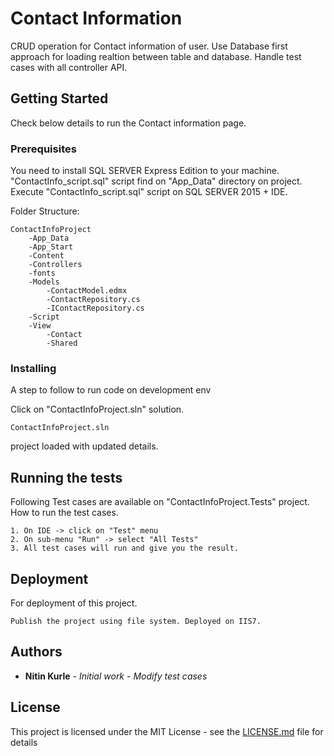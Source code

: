 # Contact Information

CRUD operation for Contact information of user. Use Database first approach for loading realtion between table and database. Handle test cases with all controller API.

## Getting Started

Check below details to run the Contact information page.

### Prerequisites

You need to install SQL SERVER Express Edition to your machine.
"ContactInfo_script.sql" script find on "App_Data" directory on project. Execute "ContactInfo_script.sql" script on SQL SERVER 2015 + IDE.


Folder Structure:

```
ContactInfoProject
	-App_Data
	-App_Start
	-Content
	-Controllers
	-fonts
	-Models
		-ContactModel.edmx
		-ContactRepository.cs
		-IContactRepository.cs
	-Script
	-View
		-Contact
		-Shared
```

### Installing

A step to follow to run code on development env

Click on "ContactInfoProject.sln" solution.

```
ContactInfoProject.sln
```

project loaded with updated details.

## Running the tests

Following Test cases are available on "ContactInfoProject.Tests" project.
How to run the test cases.

```
1. On IDE -> click on "Test" menu
2. On sub-menu "Run" -> select "All Tests"
3. All test cases will run and give you the result.
```

## Deployment

For deployment of this project. 

```
Publish the project using file system. Deployed on IIS7. 
```

## Authors

* **Nitin Kurle** 	- *Initial work* 
					- *Modify test cases* 


## License

This project is licensed under the MIT License - see the [LICENSE.md](LICENSE.md) file for details
